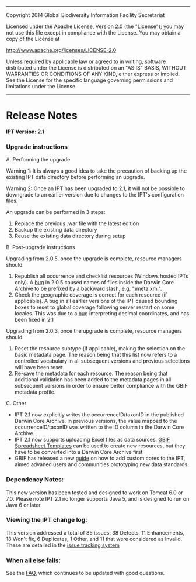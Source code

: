 
---

Copyright 2014 Global Biodiversity Information Facility Secretariat

Licensed under the Apache License, Version 2.0 (the "License"); you may not use this file
except in compliance with the License. You may obtain a copy of the License at

http://www.apache.org/licenses/LICENSE-2.0

Unless required by applicable law or agreed to in writing, software distributed under the
License is distributed on an "AS IS" BASIS, WITHOUT WARRANTIES OR CONDITIONS OF ANY KIND,
either express or implied. See the License for the specific language governing permissions
and limitations under the License.

---

# Release Notes #

**IPT Version: 2.1**



### Upgrade instructions ###

A. Performing the upgrade

Warning 1: It is always a good idea to take the precaution of backing up the existing IPT
data directory before performing an upgrade.

Warning 2: Once an IPT has been upgraded to 2.1, it will not be possible to downgrade to an earlier version due to changes to the IPT's configuration files.

An upgrade can be performed in 3 steps:

  1. Replace the previous .war file with the latest edition
  1. Backup the existing data directory
  1. Reuse the existing data directory during setup

B. Post-upgrade instructions

Upgrading from 2.0.5, once the upgrade is complete, resource managers should:
  1. Republish all occurrence and checklist resources (Windows hosted IPTs only). A [bug](https://code.google.com/p/gbif-providertoolkit/issues/detail?id=1015) in 2.0.5 caused names of files inside the Darwin Core Archive to be prefixed by a backward slash, e.g. "\meta.xml".
  1. Check the geographic coverage is correct for each resource (if applicable). A bug in all earlier versions of the IPT caused bounding boxes to reset to global coverage following server restart on some locales. This was due to a [bug](https://code.google.com/p/gbif-providertoolkit/issues/detail?id=1043) interpreting decimal coordinates, and has been fixed in 2.1

Upgrading from 2.0.3, once the upgrade is complete, resource managers should:
  1. Reset the resource subtype (if applicable), making the selection on the basic metadata page. The reason being that this list now refers to a controlled vocabulary in all subsequent versions and previous selections will have been reset.
  1. Re-save the metadata for each resource. The reason being that additional validation has been added to the metadata pages in all subsequent versions in order to ensure better compliance with the GBIF metadata profile.

C. Other

  * IPT 2.1 now explicitly writes the occurrenceID/taxonID in the published Darwin Core Archive. In previous versions, the value mapped to the occurrenceID/taxonID was written to the ID column in the Darwin Core Archive.
  * IPT 2.1 now supports uploading Excel files as data sources. [GBIF Spreadsheet Templates](http://tools.gbif.org/spreadsheet-processor/) can be used to create new resources, but they have to be converted into a Darwin Core Archive first.
  * GBIF has released a new [guide](IPT2Core.md) on how to add custom cores to the IPT, aimed advaned users and communities prototyping new data standards.

### Dependency Notes: ###

This new version has been tested and designed to work on Tomcat 6.0 or 7.0. Please note IPT 2.1 no longer supports Java 5, and is designed to run on Java 6 or later.

### Viewing the IPT change log: ###

This version addressed a total of 85 issues: 38 Defects, 11 Enhancements, 18 Won't fix, 6 Duplicates, 1 Other, and 11 that were considered as Invalid.
These are detailed in the [issue tracking system](https://code.google.com/p/gbif-providertoolkit/issues/list?can=1&q=milestone=Release2.1&sort=status&colspec=ID%20Type%20Status%20Priority%20Milestone%20Owner%20Summary)

### When all else fails: ###

See the [FAQ](FAQ.md), which continues to be updated with good questions.